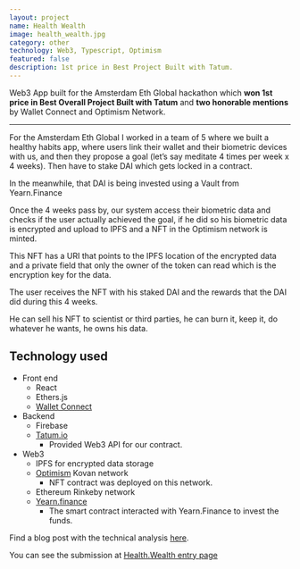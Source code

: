 ```yaml
---
layout: project
name: Health Wealth
image: health_wealth.jpg
category: other
technology: Web3, Typescript, Optimism
featured: false
description: 1st price in Best Project Built with Tatum.
---
```


Web3 App built for the Amsterdam Eth Global hackathon which **won 1st price in Best Overall Project Built with Tatum** and **two honorable mentions** by Wallet Connect and Optimism Network.

---

For the Amsterdam Eth Global I worked in a team of 5 where we built a healthy habits app, where users link their wallet and their biometric devices with us, and then they propose a goal (let’s say meditate 4 times per week x 4 weeks). Then have to stake DAI which gets locked in a contract. 

In the meanwhile, that DAI is being invested using a Vault from Yearn.Finance

Once the 4 weeks pass by, our system access their biometric data and checks if the user actually achieved the goal, if he did so his biometric data is encrypted and upload to IPFS and a NFT in the Optimism network is minted. 

This NFT has a URI that points to the IPFS location of the encrypted data and a private field that only the owner of the token can read which is the encryption key for the data. 

The user receives the NFT with his staked DAI and the rewards that the DAI did during this 4 weeks. 

He can sell his NFT to scientist or third parties, he can burn it, keep it, do whatever he wants, he owns his data.

## Technology used
- Front end
  - React
  - Ethers.js
  - [Wallet Connect](https://walletconnect.com/)
- Backend
  - Firebase
  - [Tatum.io](https://tatum.io)
    - Provided Web3 API for our contract.
- Web3
  - IPFS for encrypted data storage
  - [Optimism](https://www.optimism.io/) Kovan network
    - NFT contract was deployed on this network.
  - Ethereum Rinkeby network
  - [Yearn.finance](https://yearn.finance)
    - The smart contract interacted with Yearn.Finance to invest the funds.

Find a blog post with the technical analysis [here](../../blog/health-wealth-hackathon-technical-analysis).

You can see the submission at [Health.Wealth entry page](https://showcase.ethglobal.com/ethamsterdam/health-wealth-650ik)
